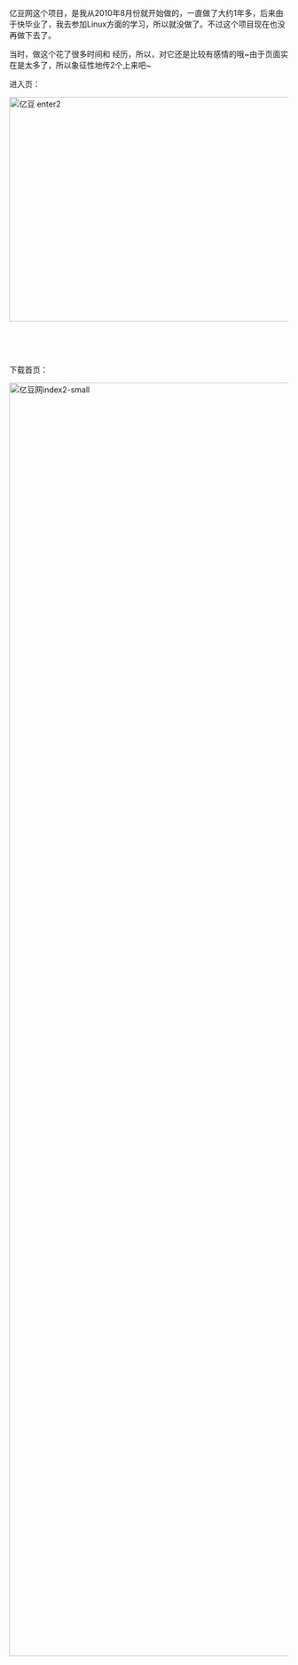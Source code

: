 <!--
author: vaster
date: 2013-09-10 20:53:12
title: 【大学作品】亿豆网
tags: 网站
category: 我们的作品
status: publish
summary: 亿豆网这个项目，是我从2010年8月份就开始做的，一直做了大约1年多，后来由于快毕业了，我去参加Linux方面的学习，所以就没做了。不过这个项目现在也没再做下去了。当时，做这个花了很多时间和 经历，所以，对它还是比较有感情的哦~由于页面实在是太多了，所以象征性地传2个上来吧~进入
-->

亿豆网这个项目，是我从2010年8月份就开始做的，一直做了大约1年多，后来由于快毕业了，我去参加Linux方面的学习，所以就没做了。不过这个项目现在也没再做下去了。

当时，做这个花了很多时间和 经历，所以，对它还是比较有感情的哦~由于页面实在是太多了，所以象征性地传2个上来吧~

进入页：

<a href="http://www.itopers.com/wp-content/uploads/2013/09/亿豆-enter2.jpg"><img class="alignleft" alt="亿豆 enter2" src="http://www.itopers.com/wp-content/uploads/2013/09/亿豆-enter2.jpg" width="605" height="405" /></a>

&nbsp;

&nbsp;

下载首页：

<a href="http://www.itopers.com/wp-content/uploads/2013/09/亿豆网index2-small.jpg"><img class="size-full wp-image-435 alignleft" alt="亿豆网index2-small" src="http://www.itopers.com/wp-content/uploads/2013/09/亿豆网index2-small.jpg" width="1046" height="2296" /></a>